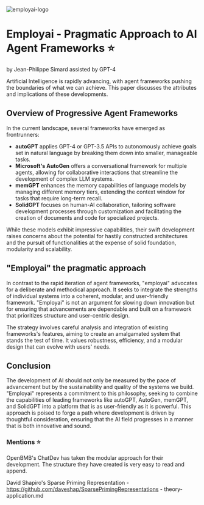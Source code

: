 
![employai-logo](https://github.com/Jepse/Employai/assets/35108098/a71a4a34-c320-4c0d-a856-a7383d12c9a0)

# Employai - Pragmatic Approach to AI Agent Frameworks ⭐
by Jean-Philippe Simard assisted by GPT-4

Artificial Intelligence is rapidly advancing, with agent frameworks pushing the boundaries of what we can achieve. This paper discusses the attributes and implications of these developments.
## Overview of Progressive Agent Frameworks

In the current landscape, several frameworks have emerged as frontrunners:

- **autoGPT** applies GPT-4 or GPT-3.5 APIs to autonomously achieve goals set in natural language by breaking them down into smaller, manageable tasks.
- **Microsoft's AutoGen** offers a conversational framework for multiple agents, allowing for collaborative interactions that streamline the development of complex LLM systems.
- **memGPT** enhances the memory capabilities of language models by managing different memory tiers, extending the context window for tasks that require long-term recall.
- **SolidGPT** focuses on human-AI collaboration, tailoring software development processes through customization and facilitating the creation of documents and code for specialized projects.

While these models exhibit impressive capabilities, their swift development raises concerns about the potential for hastily constructed architectures and the pursuit of functionalities at the expense of solid foundation, modularity and scalability.

## "Employai" the pragmatic approach

In contrast to the rapid iteration of agent frameworks, "employai" advocates for a deliberate and methodical approach. It seeks to integrate the strengths of individual systems into a coherent, modular, and user-friendly framework. "Employai" is not an argument for slowing down innovation but for ensuring that advancements are dependable and built on a framework that prioritizes structure and user-centric design.

The strategy involves careful analysis and integration of existing frameworks's features, aiming to create an amalgamated system that stands the test of time. It values robustness, efficiency, and a modular design that can evolve with users' needs.

## Conclusion

The development of AI should not only be measured by the pace of advancement but by the sustainability and quality of the systems we build. "Employai" represents a commitment to this philosophy, seeking to combine the capabilities of leading frameworks like autoGPT, AutoGen, memGPT, and SolidGPT into a platform that is as user-friendly as it is powerful. This approach is poised to forge a path where development is driven by thoughtful consideration, ensuring that the AI field progresses in a manner that is both innovative and sound.

### Mentions ⭐

OpenBMB's ChatDev has taken the modular approach for their development. The structure they have created is very easy to read and append.

David Shapiro's Sparse Priming Representation - https://github.com/daveshap/SparsePrimingRepresentations - theory-application.md 
